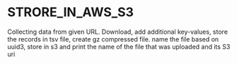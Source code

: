 # STRORE_IN_AWS_S3
Collecting data from given URL. Download, add additional key-values, store the records in tsv file, create gz compressed file. name the file based on uuid3, store in s3 and print the name of the file that was uploaded and its S3 uri
